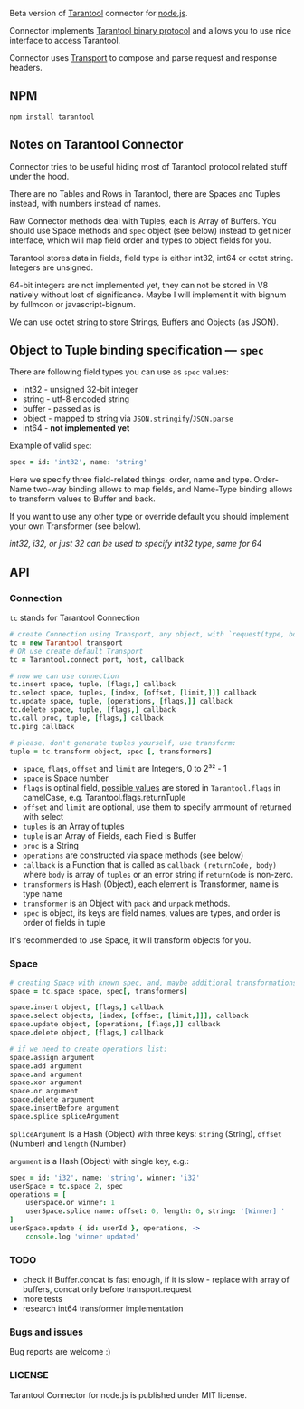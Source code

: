 Beta version of [Tarantool](http://tarantool.org) connector for [node.js](http://nodejs.org).

Connector implements [Tarantool binary protocol](https://github.com/mailru/tarantool/blob/master/doc/box-protocol.txt) and allows you to use nice interface to access Tarantool.

Connector uses [Transport](https://github.com/devgru/node-tarantool-transport) to compose and parse request and response headers.

## NPM

```shell
npm install tarantool
```

## Notes on Tarantool Connector

Connector tries to be useful hiding most of Tarantool protocol related stuff under the hood.

There are no Tables and Rows in Tarantool, there are Spaces and Tuples instead, with numbers instead of names.

Raw Connector methods deal with Tuples, each is Array of Buffers. You should use Space methods and `spec` object (see below) instead to get nicer interface, which will map field order and types to object fields for you.

Tarantool stores data in fields, field type is either int32, int64 or octet string. Integers are unsigned.

64-bit integers are not implemented yet, they can not be stored in V8 natively without lost of significance. Maybe I will implement it with bignum by fullmoon or javascript-bignum.

We can use octet string to store Strings, Buffers and Objects (as JSON).

## Object to Tuple binding specification — `spec`

There are following field types you can use as `spec` values:
- int32 - unsigned 32-bit integer
- string - utf-8 encoded string
- buffer - passed as is
- object - mapped to string via `JSON.stringify`/`JSON.parse`
- int64 - **not implemented yet**

Example of valid `spec`:
```coffee
spec = id: 'int32', name: 'string'
```

Here we specify three field-related things: order, name and type. Order-Name two-way binding allows to map fields, and Name-Type binding allows to transform values to Buffer and back.

If you want to use any other type or override default you should implement your own Transformer (see below).

*int32, i32, or just 32 can be used to specify int32 type, same for 64*

## API

### Connection

`tc` stands for Tarantool Connection

```coffee
# create Connection using Transport, any object, with `request(type, body, callback)`
tc = new Tarantool transport
# OR use create default Transport
tc = Tarantool.connect port, host, callback

# now we can use connection
tc.insert space, tuple, [flags,] callback
tc.select space, tuples, [index, [offset, [limit,]]] callback
tc.update space, tuple, [operations, [flags,]] callback
tc.delete space, tuple, [flags,] callback
tc.call proc, tuple, [flags,] callback
tc.ping callback

# please, don't generate tuples yourself, use transform:
tuple = tc.transform object, spec [, transformers]
```

- `space`, `flags`, `offset` and `limit` are Integers, 0 to 2³² - 1
- `space` is Space number
- `flags` is optinal field, [possible values](https://github.com/mailru/tarantool/blob/master/doc/box-protocol.txt#L231) are stored in `Tarantool.flags` in camelCase, e.g. Tarantool.flags.returnTuple
- `offset` and `limit` are optional, use them to specify ammount of returned with select
- `tuples` is an Array of tuples
- `tuple` is an Array of Fields, each Field is Buffer
- `proc` is a String
- `operations` are constructed via space methods (see below)
- `callback` is a Function that is called as `callback (returnCode, body)` where `body` is array of `tuples` or an error string if `returnCode` is non-zero.
- `transformers` is Hash (Object), each element is Transformer, name is type name
- `transformer` is an Object with `pack` and `unpack` methods.
- `spec` is object, its keys are field names, values are types, and order is order of fields in tuple

It's recommended to use Space, it will transform objects for you.

### Space

```coffee
# creating Space with known spec, and, maybe additional transformations
space = tc.space space, spec[, transformers]

space.insert object, [flags,] callback
space.select objects, [index, [offset, [limit,]]], callback
space.update object, [operations, [flags,]] callback
space.delete object, [flags,] callback

# if we need to create operations list:
space.assign argument
space.add argument
space.and argument
space.xor argument
space.or argument
space.delete argument
space.insertBefore argument
space.splice spliceArgument
```

`spliceArgument` is a Hash (Object) with three keys: `string` (String), `offset` (Number) and `length` (Number)

`argument` is a Hash (Object) with single key, e.g.:

```coffee
spec = id: 'i32', name: 'string', winner: 'i32'
userSpace = tc.space 2, spec
operations = [
    userSpace.or winner: 1
    userSpace.splice name: offset: 0, length: 0, string: '[Winner] '
]
userSpace.update { id: userId }, operations, ->
    console.log 'winner updated'
```

### TODO
- check if Buffer.concat is fast enough, if it is slow - replace with array of buffers, concat only before transport.request
- more tests
- research int64 transformer implementation

### Bugs and issues
Bug reports are welcome :)

### LICENSE
Tarantool Connector for node.js is published under MIT license.
